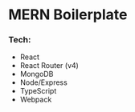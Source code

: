 # MERN Boilerplate



### Tech:

- React
- React Router (v4)
- MongoDB
- Node/Express
- TypeScript
- Webpack